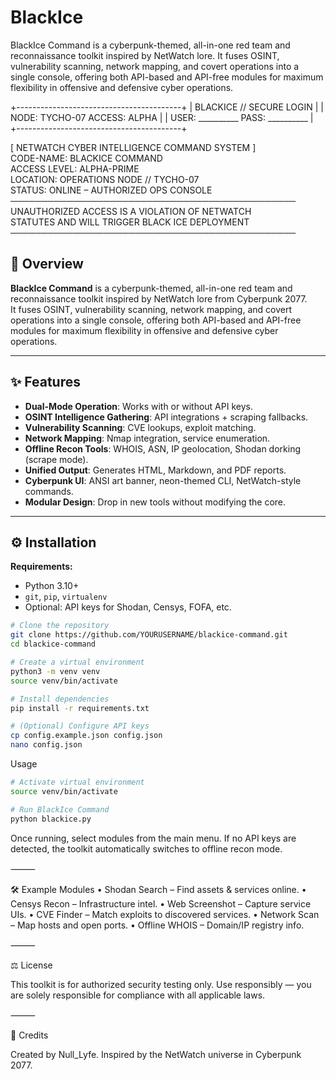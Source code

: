 # BlackIce
BlackIce Command is a cyberpunk-themed, all-in-one red team and reconnaissance toolkit inspired by NetWatch lore. It fuses OSINT, vulnerability scanning, network mapping, and covert operations into a single console, offering both API-based and API-free modules for maximum flexibility in offensive and defensive cyber operations.


+-----------------------------------------+
|         BLACKICE // SECURE LOGIN        |
|  NODE: TYCHO-07      ACCESS: ALPHA      |
|  USER: __________     PASS: __________  |
+-----------------------------------------+

[ NETWATCH CYBER INTELLIGENCE COMMAND SYSTEM ]  
  CODE-NAME: BLACKICE COMMAND  
  ACCESS LEVEL: ALPHA-PRIME  
  LOCATION: OPERATIONS NODE // TYCHO-07  
  STATUS: ONLINE – AUTHORIZED OPS CONSOLE  
──────────────────────────────────────────────  
UNAUTHORIZED ACCESS IS A VIOLATION OF NETWATCH  
STATUTES AND WILL TRIGGER BLACK ICE DEPLOYMENT  
──────────────────────────────────────────────  

## 📜 Overview

**BlackIce Command** is a cyberpunk-themed, all-in-one red team and reconnaissance toolkit inspired by NetWatch lore from Cyberpunk 2077.  
It fuses OSINT, vulnerability scanning, network mapping, and covert operations into a single console, offering both API-based and API-free modules for maximum flexibility in offensive and defensive cyber operations.

---

## ✨ Features

- **Dual-Mode Operation**: Works with or without API keys.
- **OSINT Intelligence Gathering**: API integrations + scraping fallbacks.
- **Vulnerability Scanning**: CVE lookups, exploit matching.
- **Network Mapping**: Nmap integration, service enumeration.
- **Offline Recon Tools**: WHOIS, ASN, IP geolocation, Shodan dorking (scrape mode).
- **Unified Output**: Generates HTML, Markdown, and PDF reports.
- **Cyberpunk UI**: ANSI art banner, neon-themed CLI, NetWatch-style commands.
- **Modular Design**: Drop in new tools without modifying the core.

---

## ⚙️ Installation

**Requirements:**
- Python 3.10+
- `git`, `pip`, `virtualenv`
- Optional: API keys for Shodan, Censys, FOFA, etc.

```bash
# Clone the repository
git clone https://github.com/YOURUSERNAME/blackice-command.git
cd blackice-command

# Create a virtual environment
python3 -m venv venv
source venv/bin/activate

# Install dependencies
pip install -r requirements.txt

# (Optional) Configure API keys
cp config.example.json config.json
nano config.json
```
Usage
```bash
# Activate virtual environment
source venv/bin/activate

# Run BlackIce Command
python blackice.py
```
Once running, select modules from the main menu.
If no API keys are detected, the toolkit automatically switches to offline recon mode.

⸻

🛠 Example Modules
	•	Shodan Search – Find assets & services online.
	•	Censys Recon – Infrastructure intel.
	•	Web Screenshot – Capture service UIs.
	•	CVE Finder – Match exploits to discovered services.
	•	Network Scan – Map hosts and open ports.
	•	Offline WHOIS – Domain/IP registry info.

⸻

⚖️ License

This toolkit is for authorized security testing only.
Use responsibly — you are solely responsible for compliance with all applicable laws.

⸻

👤 Credits

Created by Null_Lyfe.
Inspired by the NetWatch universe in Cyberpunk 2077.
